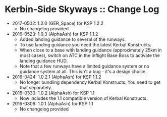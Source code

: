 # Kerbin-Side Skyways :: Change Log

* 2017-0502: 1.2.0 (GER_Space) for KSP 1.2.2
	+ No changelog provided
* 2016-0523: 1.0.3 (AlphaAsh) for KSP 1.1.2
	+ Added landing guidance to several of the runways.
	+ To use landing guidance you need the latest Kerbal Konstructs.
	+ When close to a base with landing guidance (approximately 25km in most cases), switch on ATC in the Inflight Base Boss to activate the landing guidance HUD.
	+ Note that a few runways have a limited guidance system or no guidance system at all. This isn't a bug - it's a design choice.
* 2016-0424: 1.0.2.1 (AlphaAsh) for KSP 1.1.2
	+ No longer bundling dependency Kerbal Konstructs. You need to get that separately.
* 2016-0330: 1.0.2 (AlphaAsh) for KSP 1.1
	+ Now includes the 1.1 compatible version of Kerbal Konstructs.
* 2016-0308: 1.0.1 (AlphaAsh) for KSP 1.1
	+ No changelog provided
